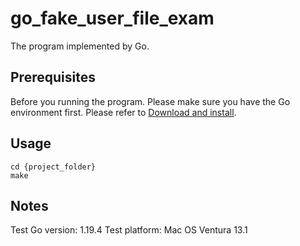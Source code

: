 # go_fake_user_file_exam
The program implemented by Go. 

## Prerequisites
Before you running the program. Please make sure you have the Go environment first. Please refer to [Download and install](https://go.dev/doc/install).

## Usage
```shell
cd {project_folder}
make
```

## Notes
Test Go version: 1.19.4
Test platform: Mac OS Ventura 13.1